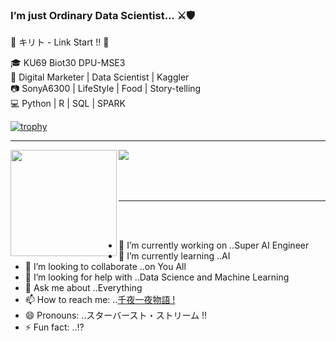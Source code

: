 ### I’m just Ordinary Data Scientist... ⚔🛡


💬 キリト - Link Start !! 🐍


🎓 KU69 Biot30 DPU-MSE3\
💼 Digital Marketer | Data Scientist | Kaggler\
📷 SonyA6300 | LifeStyle | Food | Story-telling\
💻 Python | R | SQL | SPARK


[![trophy](https://github-profile-trophy.vercel.app/?username=22p22c0053&theme=onedark)](https://github.com/ryo-ma/github-profile-trophy)

---

<div>
  <img height="170" align="left" src="https://github-readme-stats.vercel.app/api?username=22p22c0053&count_private=true&include_all_commits=true&theme=cobalt" />
  <img src="https://github-readme-stats.vercel.app/api/top-langs/?username=22p22c0053&layout=compact&theme=cobalt" />
</div>
<br>
<br>
<br>

---
<br>
<br>


- 🔭 I’m currently working on ..Super AI Engineer
- 🌱 I’m currently learning ..AI
- 👯 I’m looking to collaborate ..on You All 
- 🤔 I’m looking for help with ..Data Science and Machine Learning
- 💬 Ask me about ..Everything
- 📫 How to reach me: ..[千夜一夜物語 !](https://bigdatarpg.com/about/)
- 😄 Pronouns: ..スターバースト・ストリーム !!
- ⚡ Fun fact: ..!?

